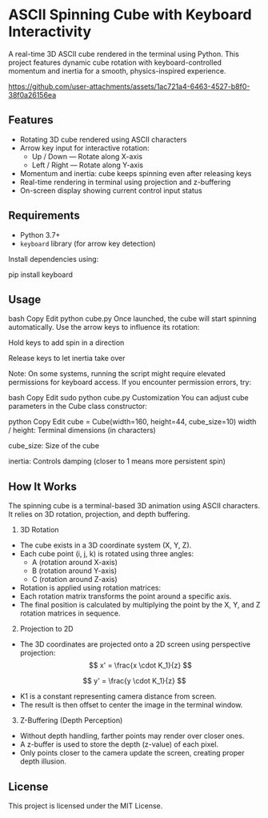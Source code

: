 # ASCII Spinning Cube with Keyboard Interactivity

A real-time 3D ASCII cube rendered in the terminal using Python. This project features dynamic cube rotation with keyboard-controlled momentum and inertia for a smooth, physics-inspired experience.



https://github.com/user-attachments/assets/1ac721a4-6463-4527-b8f0-38f0a26156ea



## Features

- Rotating 3D cube rendered using ASCII characters
- Arrow key input for interactive rotation:
  - Up / Down — Rotate along X-axis
  - Left / Right — Rotate along Y-axis
- Momentum and inertia: cube keeps spinning even after releasing keys
- Real-time rendering in terminal using projection and z-buffering
- On-screen display showing current control input status

## Requirements

- Python 3.7+
- `keyboard` library (for arrow key detection)

Install dependencies using:

pip install keyboard

## Usage
bash
Copy
Edit
python cube.py
Once launched, the cube will start spinning automatically. Use the arrow keys to influence its rotation:

Hold keys to add spin in a direction

Release keys to let inertia take over

Note: On some systems, running the script might require elevated permissions for keyboard access. If you encounter permission errors, try:

bash
Copy
Edit
sudo python cube.py
Customization
You can adjust cube parameters in the Cube class constructor:

python
Copy
Edit
cube = Cube(width=160, height=44, cube_size=10)
width / height: Terminal dimensions (in characters)

cube_size: Size of the cube

inertia: Controls damping (closer to 1 means more persistent spin)

## How It Works
The spinning cube is a terminal-based 3D animation using ASCII characters. It relies on 3D rotation, projection, and depth buffering.

1. 3D Rotation
- The cube exists in a 3D coordinate system (X, Y, Z).
- Each cube point (i, j, k) is rotated using three angles:
  - A (rotation around X-axis)
  - B (rotation around Y-axis)
  - C (rotation around Z-axis)
- Rotation is applied using rotation matrices:
- Each rotation matrix transforms the point around a specific axis.
- The final position is calculated by multiplying the point by the X, Y, and Z rotation matrices in sequence.

2. Projection to 2D
- The 3D coordinates are projected onto a 2D screen using perspective projection:
$$
x' = \frac{x \cdot K_1}{z}
$$

$$
y' = \frac{y \cdot K_1}{z}
$$
- K1 is a constant representing camera distance from screen.
- The result is then offset to center the image in the terminal window.

3. Z-Buffering (Depth Perception)
- Without depth handling, farther points may render over closer ones.
- A z-buffer is used to store the depth (z-value) of each pixel.
- Only points closer to the camera update the screen, creating proper depth illusion.

## License
This project is licensed under the MIT License.
